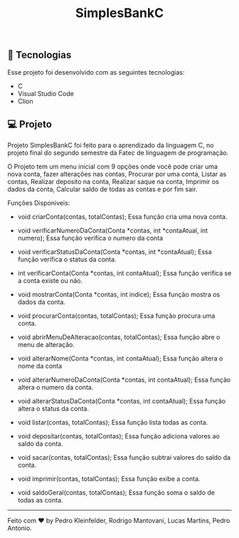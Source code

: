 <h1 align="center"> SimplesBankC </h1>

<br>

## 🚀 Tecnologias

Esse projeto foi desenvolvido com as seguintes tecnologias:

- C
- Visual Studio Code
- Clion

## 💻 Projeto

Projeto SimplesBankC foi feito para o aprendizado da linguagem C, no projeto final do segundo semestre da Fatec de linguagem de programação.

O Projeto tem um menu inicial com 9 opções onde você pode criar uma nova conta, fazer alterações nas contas, Procurar por uma conta, Listar as contas,
Realizar deposito na conta, Realizar saque na conta, Imprimir os dados da conta, Calcular saldo de todas as contas e por fim sair.

Funções Disponiveis:

- void criarConta(contas, totalContas);
    Essa função cria uma nova conta.

- void verificarNumeroDaConta(Conta *contas, int *contaAtual, int numero);
    Essa função verifica o numero da conta

- void verificarStatusDaConta(Conta *contas, int *contaAtual);
    Essa função verifica o status da conta.

- int verificarConta(Conta *contas, int contaAtual);
    Essa função verifica se a conta existe ou não.

- void mostrarConta(Conta *contas, int indice);
    Essa função mostra os dados da conta.

- void procurarConta(contas, totalContas);
    Essa função procura uma conta.

- void abrirMenuDeAlteracao(contas, totalContas);
    Essa função abre o menu de alteração.

- void alterarNome(Conta *contas, int contaAtual);
    Essa função altera o nome da conta

- void alterarNumeroDaConta(Conta *contas, int contaAtual);
    Essa função altera o numero da conta.

- void alterarStatusDaConta(Conta *contas, int contaAtual);
    Essa função altera o status da conta.

- void listar(contas, totalContas);
    Essa função lista todas as conta.

- void depositar(contas, totalContas);
    Essa função adiciona valores ao saldo da conta.

- void sacar(contas, totalContas);
    Essa função subtrai valores do saldo da conta.

- void imprimir(contas, totalContas);
    Essa função exibe a conta.

- void saldoGeral(contas, totalContas);
    Essa função soma o saldo de todas as conta.

---

Feito com ♥ by Pedro Kleinfelder, Rodrigo Mantovani, Lucas Martins, Pedro Antonio.